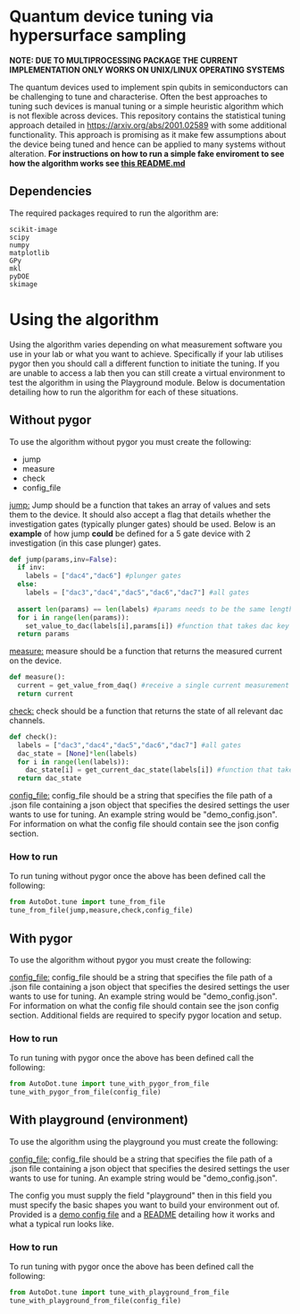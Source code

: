 # Quantum device tuning via hypersurface sampling
**NOTE: DUE TO MULTIPROCESSING PACKAGE THE CURRENT IMPLEMENTATION ONLY WORKS ON UNIX/LINUX OPERATING SYSTEMS**

The quantum devices used to implement spin qubits in semiconductors can be challenging to tune and characterise. Often the best approaches to tuning such devices is manual tuning or a simple heuristic algorithm which is not flexible across devices. This repository contains the statistical tuning approach detailed in https://arxiv.org/abs/2001.02589 with some additional functionality. This approach is promising as it make few assumptions about the device being tuned and hence can be applied to many systems without alteration. **For instructions on how to run a simple fake enviroment to see how the algorithm works see [this README.md](Playground/README.md)**

## Dependencies
The required packages required to run the algorithm are:
```
scikit-image
scipy
numpy
matplotlib
GPy
mkl
pyDOE
skimage
```
# Using the algorithm
Using the algorithm varies depending on what measurement software you use in your lab or what you want to achieve. Specifically if your lab utilises pygor then you should call a different function to initiate the tuning. If you are unable to access a lab then you can still create a virtual environment to test the algorithm in using the Playground module. Below is documentation detailing how to run the algorithm for each of these situations.
## Without pygor
To use the algorithm without pygor you must create the following:
- jump
- measure
- check
- config_file

<ins>jump:</ins>
Jump should be a function that takes an array of values and sets them to the device. It should also accept a flag that details whether the investigation gates (typically plunger gates) should be used. Below is an **example** of how jump **could** be defined for a 5 gate device with 2 investigation (in this case plunger) gates.
```python
def jump(params,inv=False):
  if inv:
    labels = ["dac4","dac6"] #plunger gates
  else:
    labels = ["dac3","dac4","dac5","dac6","dac7"] #all gates
    
  assert len(params) == len(labels) #params needs to be the same length as labels
  for i in range(len(params)):
    set_value_to_dac(labels[i],params[i]) #function that takes dac key and value and sets dac to that value
  return params
```
<ins>measure:</ins>
measure should be a function that returns the measured current on the device.
```python
def measure():
  current = get_value_from_daq() #receive a single current measurement from the daq
  return current
```
<ins>check:</ins>
check should be a function that returns the state of all relevant dac channels.
```python
def check():
  labels = ["dac3","dac4","dac5","dac6","dac7"] #all gates
  dac_state = [None]*len(labels)
  for i in range(len(labels)):
    dac_state[i] = get_current_dac_state(labels[i]) #function that takes dac key and returns state that channel is in
  return dac_state
```
<ins>config_file:</ins>
config_file should be a string that specifies the file path of a .json file containing a json object that specifies the desired settings the user wants to use for tuning. An example string would be "demo_config.json". For information on what the config file should contain see the json config section.

### How to run
To run tuning without pygor once the above has been defined call the following:
```python
from AutoDot.tune import tune_from_file
tune_from_file(jump,measure,check,config_file)
```
## With pygor
To use the algorithm without pygor you must create the following:

<ins>config_file:</ins>
config_file should be a string that specifies the file path of a .json file containing a json object that specifies the desired settings the user wants to use for tuning. An example string would be "demo_config.json". For information on what the config file should contain see the json config section. Additional fields are required to specify pygor location and setup.
### How to run
To run tuning with pygor once the above has been defined call the following:
```python
from AutoDot.tune import tune_with_pygor_from_file
tune_with_pygor_from_file(config_file)
```
## With playground (environment)
To use the algorithm using the playground you must create the following:

<ins>config_file:</ins>
config_file should be a string that specifies the file path of a .json file containing a json object that specifies the desired settings the user wants to use for tuning. An example string would be "demo_config.json". 

The config you must supply the field "playground" then in this field you must specify the basic shapes you want to build your environment out of. Provided is a [demo config file](mock_device_demo_config.json) and a [README](Playground/README.md) detailing how it works and what a typical run looks like.

### How to run
To run tuning with pygor once the above has been defined call the following:
```python
from AutoDot.tune import tune_with_playground_from_file
tune_with_playground_from_file(config_file)
```
